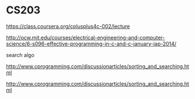# CS203

https://class.coursera.org/cplusplus4c-002/lecture

http://ocw.mit.edu/courses/electrical-engineering-and-computer-science/6-s096-effective-programming-in-c-and-c-january-iap-2014/

search algo

http://www.cprogramming.com/discussionarticles/sorting_and_searching.html

http://www.cprogramming.com/discussionarticles/sorting_and_searching.html

